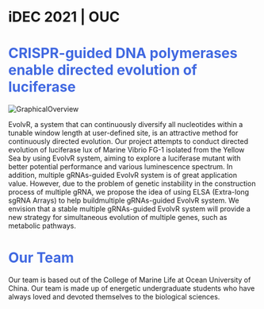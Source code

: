 # iDEC 2021 | OUC
# <span style="color:royalblue"> **CRISPR-guided DNA polymerases enable directed evolution of luciferase** </span>

![GraphicalOverview](https://user-images.githubusercontent.com/91862733/136683639-1619ba39-e6d3-465a-9b87-5c964c2267c7.png)

EvolvR, a system that can continuously diversify all nucleotides within a tunable window length at user-defined site, is an attractive method for continuously directed evolution. Our project attempts to conduct directed evolution of luciferase lux of Marine Vibrio FG-1 isolated from the Yellow Sea by using EvolvR system, aiming to explore a luciferase mutant with better potential performance and various luminescence spectrum. In addition, multiple gRNAs-guided EvolvR system is of great application value. However, due to the problem of genetic instability in the construction process of multiple gRNA, we propose the idea of using ELSA (Extra-long sgRNA Arrays) to help buildmultiple gRNAs-guided EvolvR system. We envision that a stable multiple gRNAs-guided EvolvR system will provide a new strategy for simultaneous evolution of multiple genes, such as metabolic pathways. 

# <span style="color:royalblue"> **Our Team** </span>

Our team is based out of the College of Marine Life at Ocean University of China. Our team is made up of energetic undergraduate students who have always loved and devoted themselves to the biological sciences.

